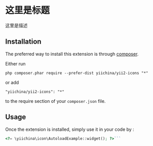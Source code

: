 这里是标题
=====
这里是描述

Installation
------------

The preferred way to install this extension is through [composer](http://getcomposer.org/download/).

Either run

```
php composer.phar require --prefer-dist yiichina/yii2-icons "*"
```

or add

```
"yiichina/yii2-icons": "*"
```

to the require section of your `composer.json` file.


Usage
-----

Once the extension is installed, simply use it in your code by  :

```php
<?= \yiichina\icon\AutoloadExample::widget(); ?>```